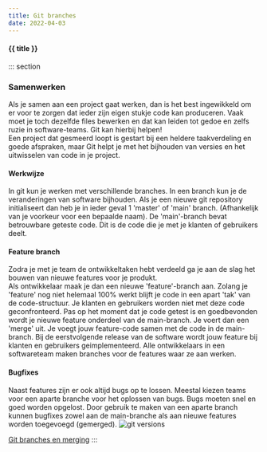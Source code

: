 ```yaml
---
title: Git branches
date: 2022-04-03
---
```



#### {{ title }}

::: section
### Samenwerken
Als je samen aan een project gaat werken, dan is het best ingewikkeld om er voor te zorgen dat ieder zijn eigen stukje code kan produceren. Vaak moet je toch dezelfde files bewerken en dat kan leiden tot gedoe en zelfs ruzie in software-teams.
Git kan hierbij helpen!   
Een project dat gesmeerd loopt is gestart bij een heldere taakverdeling en goede afspraken, maar Git helpt je met het bijhouden van versies en het uitwisselen van code in je project.

#### Werkwijze
In git kun je werken met verschillende branches. In een branch kun je de veranderingen van software bijhouden. Als je een nieuwe git repository initialiseert dan heb je in ieder geval 1 'master' of 'main' branch. (Afhankelijk van je voorkeur voor een bepaalde naam).
De 'main'-branch bevat betrouwbare geteste code. Dit is de code die je met je klanten of gebruikers deelt. 

#### Feature branch
Zodra je met je team de ontwikkeltaken hebt verdeeld ga je aan de slag het bouwen van nieuwe features voor je produkt.  
Als ontwikkelaar maak je dan een nieuwe 'feature'-branch aan. Zolang je 'feature' nog niet helemaal 100% werkt blijft je code in een apart 'tak' van de code-structuur. Je klanten en gebruikers worden niet met deze code geconfronteerd.
Pas op het moment dat je code getest is en goedbevonden wordt je nieuwe feature onderdeel van de main-branch. Je voert dan een 'merge' uit. Je voegt jouw feature-code samen met de code in de main-branch.
Bij de eerstvolgende release van de software wordt jouw feature bij klanten en gebruikers geimplementeerd.
Alle ontwikkelaars in een softwareteam maken branches voor de features waar ze aan werken. 

#### Bugfixes
Naast features zijn er ook altijd bugs op te lossen. Meestal kiezen teams voor een aparte branche voor het oplossen van bugs. Bugs moeten snel en goed worden opgelost. Door gebruik te maken van een aparte branch kunnen bugfixes zowel aan de main-branche als aan nieuwe features worden toegevoegd (gemerged).
<img src="https://static.edutorial.nl/git/git-versions3.svg" eleventy:widths="700" alt="git versions">

[Git branches en merging](https://www.varonis.com/blog/git-branching/)
:::